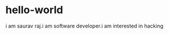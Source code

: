 # hello-world
 i am saurav raj.i am software developer.i am interested in hacking

































